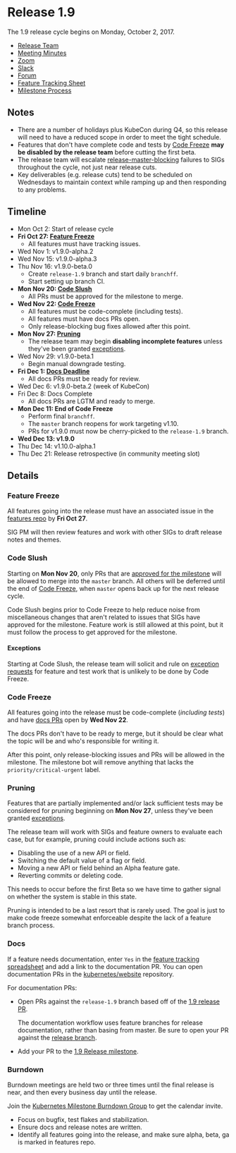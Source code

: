 # Release 1.9

The 1.9 release cycle begins on Monday, October 2, 2017.

* [Release Team](http://bit.ly/k8s19-team)
* [Meeting Minutes](http://bit.ly/k8s19-minutes)
* [Zoom](http://bit.ly/k8s19-zoom)
* [Slack](https://kubernetes.slack.com/messages/sig-release/)
* [Forum](https://groups.google.com/forum/#!forum/kubernetes-sig-release)
* [Feature Tracking Sheet](http://bit.ly/k8s19-features)
* [Milestone Process](https://github.com/kubernetes/community/blob/master/contributors/devel/release/issues.md)

## Notes

* There are a number of holidays plus KubeCon during Q4, so this release will
  need to have a reduced scope in order to meet the tight schedule.
* Features that don't have complete code and tests by [Code Freeze](#code-freeze)
  **may be disabled by the release team** before cutting the first beta.
* The release team will escalate [release-master-blocking](https://testgrid.k8s.io/sig-release-master-blocking)
  failures to SIGs throughout the cycle, not just near release cuts.
* Key deliverables (e.g. release cuts) tend to be scheduled on Wednesdays
  to maintain context while ramping up and then responding to any problems.

## Timeline

* Mon Oct 2: Start of release cycle
* **Fri Oct 27: [Feature Freeze](#feature-freeze)**
  * All features must have tracking issues.
* Wed Nov 1: v1.9.0-alpha.2
* Wed Nov 15: v1.9.0-alpha.3
* Thu Nov 16: v1.9.0-beta.0
  * Create `release-1.9` branch and start daily `branchff`.
  * Start setting up branch CI.
* **Mon Nov 20: [Code Slush](#code-slush)**
  * All PRs must be approved for the milestone to merge.
* **Wed Nov 22: [Code Freeze](#code-freeze)**
  * All features must be code-complete (including tests).
  * All features must have docs PRs open.
  * Only release-blocking bug fixes allowed after this point.
* **Mon Nov 27: [Pruning](#pruning)**
  * The release team may begin **disabling incomplete features** unless they've
    been granted [exceptions](#exceptions).
* Wed Nov 29: v1.9.0-beta.1
  * Begin manual downgrade testing.
* **Fri Dec 1: [Docs Deadline](#docs)**
  * All docs PRs must be ready for review.
* Wed Dec 6: v1.9.0-beta.2 (week of KubeCon)
* Fri Dec 8: Docs Complete
  * All docs PRs are LGTM and ready to merge.
* **Mon Dec 11: End of Code Freeze**
  * Perform final `branchff`.
  * The `master` branch reopens for work targeting v1.10.
  * PRs for v1.9.0 must now be cherry-picked to the `release-1.9` branch.
* **Wed Dec 13: v1.9.0**
* Thu Dec 14: v1.10.0-alpha.1
* Thu Dec 21: Release retrospective (in community meeting slot)

## Details

### Feature Freeze

All features going into the release must have an associated issue in the
[features repo](https://github.com/kubernetes/features) by **Fri Oct 27**.

SIG PM will then review features and work with other SIGs to draft release notes
and themes.

### Code Slush

Starting on **Mon Nov 20**, only PRs that are [approved for the milestone](https://github.com/kubernetes/community/blob/master/contributors/devel/release/issues.md)
will be allowed to merge into the `master` branch.
All others will be deferred until the end of [Code Freeze](#code-freeze),
when `master` opens back up for the next release cycle.

Code Slush begins prior to Code Freeze to help reduce noise from miscellaneous
changes that aren't related to issues that SIGs have approved for the milestone.
Feature work is still allowed at this point, but it must follow the process to
get approved for the milestone.

#### Exceptions

Starting at Code Slush, the release team will solicit and rule on
[exception requests](https://github.com/kubernetes/features/blob/master/EXCEPTIONS.md)
for feature and test work that is unlikely to be done by Code Freeze.

### Code Freeze

All features going into the release must be code-complete (*including tests*)
and have [docs PRs](https://kubernetes.io/docs/home/contribute/create-pull-request/)
open by **Wed Nov 22**.

The docs PRs don't have to be ready to merge, but it should be clear what the
topic will be and who's responsible for writing it.

After this point, only release-blocking issues and PRs will be allowed in the
milestone. The milestone bot will remove anything that lacks the
`priority/critical-urgent` label.

### Pruning

Features that are partially implemented and/or lack sufficient tests may be
considered for pruning beginning on **Mon Nov 27**,
unless they've been granted [exceptions](#exceptions).

The release team will work with SIGs and feature owners to evaluate each case,
but for example, pruning could include actions such as:
* Disabling the use of a new API or field.
* Switching the default value of a flag or field.
* Moving a new API or field behind an Alpha feature gate.
* Reverting commits or deleting code.

This needs to occur before the first Beta so we have time to gather signal on
whether the system is stable in this state.

Pruning is intended to be a last resort that is rarely used.
The goal is just to make code freeze somewhat enforceable despite the lack of a
feature branch process.

### Docs

If a feature needs documentation, enter `Yes` in the [feature tracking spreadsheet](https://docs.google.com/spreadsheets/d/1WmMJmqLvfIP8ERqgLtkKuE_Q2sVxX8ZrEcNxlVIJnNc/edit#gid=0) and add a link to the documentation PR. You can open documentation PRs in the [kubernetes/website](https://github.com/kubernetes/website) repository.

For documentation PRs:
- Open PRs against the `release-1.9` branch based off of the [1.9 release PR](https://github.com/kubernetes/website/pull/5978).

    The documentation workflow uses feature branches for release documentation, rather than basing from master. Be sure to open your PR against the [release branch](https://github.com/kubernetes/website/pull/5978).

- Add your PR to the [1.9 Release milestone](https://github.com/kubernetes/website/milestone/16).

### Burndown

Burndown meetings are held two or three times until the final release is near,
and then every business day until the release.

Join the [Kubernetes Milestone Burndown Group](https://groups.google.com/forum/#!forum/kubernetes-milestone-burndown)
to get the calendar invite.

* Focus on bugfix, test flakes and stabilization.
* Ensure docs and release notes are written.
* Identify all features going into the release, and make sure alpha, beta, ga is marked in features repo.
